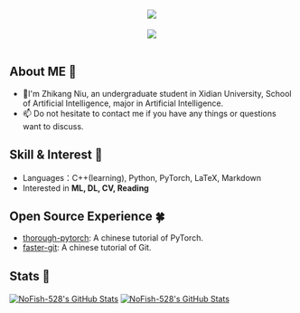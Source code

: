 <!-- 动态打字效果 -->
<h1 align="center">
    <img src="https://readme-typing-svg.herokuapp.com?color=F0F797&lines=Talk+is+cheap%2C+show+me+the+code.&center=true&size=25">
</h1>

<div align="center" ><img order-radius="100px" src="https://cdn.jsdelivr.net/gh/sun0225SUN/photos/images/202108300019556.gif"/></div>
<br>

## About ME 👋

- 🔭I'm Zhikang Niu, an undergraduate student in Xidian University, School of Artificial Intelligence, major in Artificial Intelligence.
- 📫 Do not hesitate to contact me if you have any things or questions want to discuss. 
 
## Skill & Interest :volcano:

- Languages：C++(learning), Python, PyTorch, LaTeX, Markdown
- Interested in **ML, DL, CV, Reading** 

## Open Source Experience :four_leaf_clover:
- [thorough-pytorch](https://github.com/datawhalechina/thorough-pytorch): A chinese tutorial of PyTorch.
- [faster-git](https://github.com/datawhalechina/faster-git): A chinese tutorial of Git.


## Stats :dizzy:

<a href="https://github.com/NoFish-528/NoFish-528">
  <img align="center" src="https://github-readme-stats.vercel.app/api/top-langs/?username=NoFish-528&langs_count=10&layout=compact&exclude_repo=NoFish-528.github.io" alt="NoFish-528's GitHub Stats" /></a>


<a href="https://github.com/NoFish-528">
  <img align="center" src="https://github-readme-stats.vercel.app/api?username=NoFish-528&show_icons=true&line_height=27&count_private=true&title_color=6aa6f8" alt="NoFish-528's GitHub Stats" /></a>


